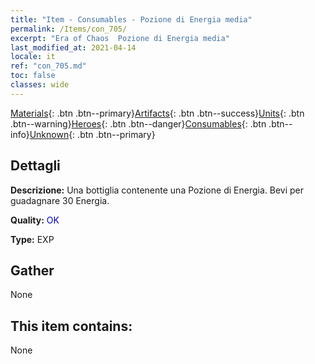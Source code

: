 ```yaml
---
title: "Item - Consumables - Pozione di Energia media"
permalink: /Items/con_705/
excerpt: "Era of Chaos  Pozione di Energia media"
last_modified_at: 2021-04-14
locale: it
ref: "con_705.md"
toc: false
classes: wide
---
```

 [Materials](/it/Items/){: .btn .btn--primary}[Artifacts](/it/Items/Artifacts/){: .btn .btn--success}[Units](/it/Items/Units/){: .btn .btn--warning}[Heroes](/it/Items/Heroes/){: .btn .btn--danger}[Consumables](/it/Items/Consumables/){: .btn .btn--info}[Unknown](/it/Items/Unknown/){: .btn .btn--primary}

## Dettagli
 **Descrizione:** Una bottiglia contenente una Pozione di Energia. Bevi per guadagnare 30 Energia.

 **Quality:** <span style="color: #0000CD">OK</span>

 **Type:** EXP

## Gather

  None

## This item contains:

  None


